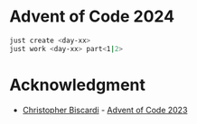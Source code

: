 # Advent of Code 2024

```bash
just create <day-xx>
just work <day-xx> part<1|2>
```

# Acknowledgment

- [Christopher Biscardi](https://github.com/ChristopherBiscardi) - [Advent of Code 2023](https://github.com/ChristopherBiscardi/advent-of-code)
